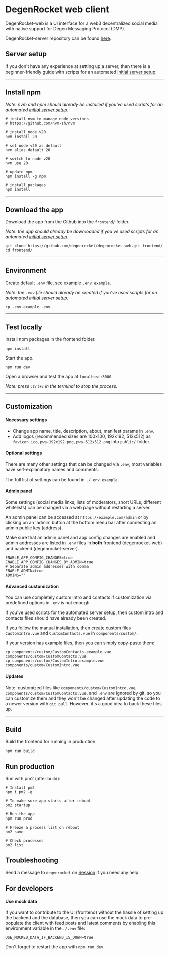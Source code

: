 # DegenRocket web client

DegenRocket-web is a UI interface for a web3 decentralized social media with native support for Degen Messaging Protocol (DMP).

DegenRocket-server repository can be found [here](https://github.com/degenrocket/degenrocket-server).

## Server setup

If you don't have any experience at setting up a server, then there is a beginner-friendly guide with scripts for an automated [initial server setup](https://github.com/degenrocket/degenrocket-scripts).

---

## Install npm

*Note: nvm and npm should already be installed if you've used scripts for an automated [initial server setup](https://github.com/degenrocket/degenrocket-scripts).*

```
# install nvm to manage node versions
# https://github.com/nvm-sh/nvm

# install node v20
nvm install 20

# set node v20 as default
nvm alias default 20

# switch to node v20
nvm use 20

# update npm
npm install -g npm

# install packages
npm install
```

---

## Download the app

Download the app from the Github into the `frontend/` folder.

*Note: the app should already be downloaded if you've used scripts for an automated [initial server setup](https://github.com/degenrocket/degenrocket-scripts).*

```
git clone https://github.com/degenrocket/degenrocket-web.git frontend/
cd frontend/
```

---

## Environment

Create default `.env` file, see example `.env.example`.

*Note: the `.env` file should already be created if you've used scripts for an automated [initial server setup](https://github.com/degenrocket/degenrocket-scripts).*

```
cp .env.example .env
```

---

## Test locally

Install npm packages in the frontend folder.

```
npm install
```

Start the app.

```
npm run dev
```

Open a browser and test the app at `localhost:3000`.

*Note: press `ctrl+c` in the terminal to stop the process.* 

---

## Customization

#### Necessary settings

- Change app name, title, description, about, manifest params in `.env`.
- Add logos (recommended sizes are 100x100, 192x192, 512x512) as `favicon.ico`, `pwa-192x192.png`, `pwa-512x512.png` into `public/` folder.

#### Optional settings

There are many other settings that can be changed via `.env`,
most variables have self-explanatory names and comments.

The full list of settings can be found in `./.env.example`.

#### Admin panel

Some settings (social media links, lists of moderators, short URLs,
different whitelists) can be changed via a web page without
restarting a server.

An admin panel can be accessed at `https://example.com/admin`
or by clicking on an 'admin' button at the bottom menu bar after
connecting an admin public key (address).

Make sure that an admin panel and app config changes are enabled
and admin addresses are listed in `.env` files in **both** frontend
(degenrocket-web) and backend (degenrocket-server).

```
ENABLE_APP_CONFIG_CHANGES=true
ENABLE_APP_CONFIG_CHANGES_BY_ADMIN=true
# Separate admin addresses with comma
ENABLE_ADMIN=true
ADMINS=""
```

#### Advanced customization

You can use completely custom intro and contacts if customization
via predefined options in `.env` is not enough.

If you've used scripts for the automated server setup, then custom
intro and contacts files should have already been created.

If you follow the manual installation, then create custom files
`CustomIntro.vue` and `CustomContacts.vue` in `components/custom/`.

If your version has example files, then you can simply copy-paste them:

```
cp components/custom/CustomContacts.example.vue components/custom/CustomContacts.vue
cp components/custom/CustomIntro.example.vue components/custom/CustomIntro.vue
```

#### Updates

Note: customized files like `components/custom/CustomIntro.vue`, `components/custom/CustomContacts.vue`, and `.env` are ignored by git, so you can customize them and they won't be changed after updating the code to a newer version with `git pull`. However, it's a good idea to back these files up.

---

## Build

Build the frontend for running in production.

```
npm run build
```

## Run production

Run with pm2 (after build):

```
# Install pm2
npm i pm2 -g

# To make sure app starts after reboot
pm2 startup

# Run the app
npm run prod

# Freeze a process list on reboot
pm2 save

# Check processes
pm2 list
```

## Troubleshooting

Send a message to `degenrocket` on [Session](https://getsession.org) if you need any help.

## For developers

#### Use mock data

If you want to contribute to the UI (frontend) without the
hassle of setting up the backend and the database, then you
can use the mock data to pre-populate the client with feed
posts and latest comments by enabling this environment
variable in the `./.env` file:

```
USE_MOCKED_DATA_IF_BACKEND_IS_DOWN=true
```

Don't forget to restart the app with `npm run dev`.
